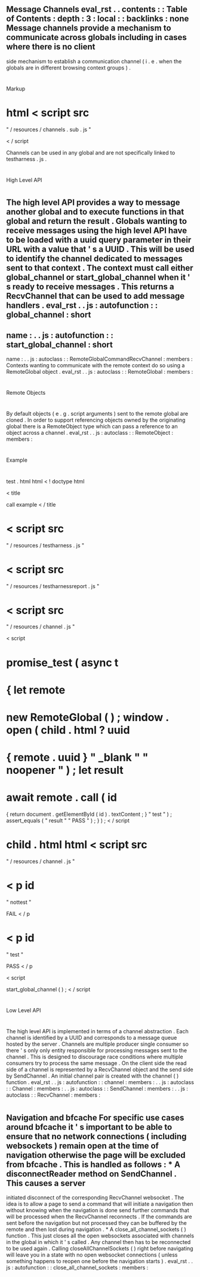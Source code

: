 #
Message
Channels
eval_rst
.
.
contents
:
:
Table
of
Contents
:
depth
:
3
:
local
:
:
backlinks
:
none
Message
channels
provide
a
mechanism
to
communicate
across
globals
including
in
cases
where
there
is
no
client
-
side
mechanism
to
establish
a
communication
channel
(
i
.
e
.
when
the
globals
are
in
different
browsing
context
groups
)
.
#
#
Markup
#
#
html
<
script
src
=
"
/
resources
/
channels
.
sub
.
js
"
>
<
/
script
>
Channels
can
be
used
in
any
global
and
are
not
specifically
linked
to
testharness
.
js
.
#
#
#
High
Level
API
#
#
#
The
high
level
API
provides
a
way
to
message
another
global
and
to
execute
functions
in
that
global
and
return
the
result
.
Globals
wanting
to
receive
messages
using
the
high
level
API
have
to
be
loaded
with
a
uuid
query
parameter
in
their
URL
with
a
value
that
'
s
a
UUID
.
This
will
be
used
to
identify
the
channel
dedicated
to
messages
sent
to
that
context
.
The
context
must
call
either
global_channel
or
start_global_channel
when
it
'
s
ready
to
receive
messages
.
This
returns
a
RecvChannel
that
can
be
used
to
add
message
handlers
.
eval_rst
.
.
js
:
autofunction
:
:
global_channel
:
short
-
name
:
.
.
js
:
autofunction
:
:
start_global_channel
:
short
-
name
:
.
.
js
:
autoclass
:
:
RemoteGlobalCommandRecvChannel
:
members
:
Contexts
wanting
to
communicate
with
the
remote
context
do
so
using
a
RemoteGlobal
object
.
eval_rst
.
.
js
:
autoclass
:
:
RemoteGlobal
:
members
:
#
#
#
#
Remote
Objects
#
#
#
#
By
default
objects
(
e
.
g
.
script
arguments
)
sent
to
the
remote
global
are
cloned
.
In
order
to
support
referencing
objects
owned
by
the
originating
global
there
is
a
RemoteObject
type
which
can
pass
a
reference
to
an
object
across
a
channel
.
eval_rst
.
.
js
:
autoclass
:
:
RemoteObject
:
members
:
#
#
#
#
Example
#
#
#
#
test
.
html
html
<
!
doctype
html
>
<
title
>
call
example
<
/
title
>
<
script
src
=
"
/
resources
/
testharness
.
js
"
>
<
script
src
=
"
/
resources
/
testharnessreport
.
js
"
>
<
script
src
=
"
/
resources
/
channel
.
js
"
>
<
script
>
promise_test
(
async
t
=
>
{
let
remote
=
new
RemoteGlobal
(
)
;
window
.
open
(
child
.
html
?
uuid
=
{
remote
.
uuid
}
"
_blank
"
"
noopener
"
)
;
let
result
=
await
remote
.
call
(
id
=
>
{
return
document
.
getElementById
(
id
)
.
textContent
;
}
"
test
"
)
;
assert_equals
(
"
result
"
"
PASS
"
)
;
}
)
;
<
/
script
>
child
.
html
html
<
script
src
=
"
/
resources
/
channel
.
js
"
>
<
p
id
=
"
nottest
"
>
FAIL
<
/
p
>
<
p
id
=
"
test
"
>
PASS
<
/
p
>
<
script
>
start_global_channel
(
)
;
<
/
script
>
#
#
#
Low
Level
API
#
#
#
The
high
level
API
is
implemented
in
terms
of
a
channel
abstraction
.
Each
channel
is
identified
by
a
UUID
and
corresponds
to
a
message
queue
hosted
by
the
server
.
Channels
are
multiple
producer
single
consumer
so
there
'
s
only
only
entity
responsible
for
processing
messages
sent
to
the
channel
.
This
is
designed
to
discourage
race
conditions
where
multiple
consumers
try
to
process
the
same
message
.
On
the
client
side
the
read
side
of
a
channel
is
represented
by
a
RecvChannel
object
and
the
send
side
by
SendChannel
.
An
initial
channel
pair
is
created
with
the
channel
(
)
function
.
eval_rst
.
.
js
:
autofunction
:
:
channel
:
members
:
.
.
js
:
autoclass
:
:
Channel
:
members
:
.
.
js
:
autoclass
:
:
SendChannel
:
members
:
.
.
js
:
autoclass
:
:
RecvChannel
:
members
:
#
#
#
Navigation
and
bfcache
For
specific
use
cases
around
bfcache
it
'
s
important
to
be
able
to
ensure
that
no
network
connections
(
including
websockets
)
remain
open
at
the
time
of
navigation
otherwise
the
page
will
be
excluded
from
bfcache
.
This
is
handled
as
follows
:
*
A
disconnectReader
method
on
SendChannel
.
This
causes
a
server
-
initiated
disconnect
of
the
corresponding
RecvChannel
websocket
.
The
idea
is
to
allow
a
page
to
send
a
command
that
will
initiate
a
navigation
then
without
knowing
when
the
navigation
is
done
send
further
commands
that
will
be
processed
when
the
RecvChannel
reconnects
.
If
the
commands
are
sent
before
the
navigation
but
not
processed
they
can
be
buffered
by
the
remote
and
then
lost
during
navigation
.
*
A
close_all_channel_sockets
(
)
function
.
This
just
closes
all
the
open
websockets
associated
with
channels
in
the
global
in
which
it
'
s
called
.
Any
channel
then
has
to
be
reconnected
to
be
used
again
.
Calling
closeAllChannelSockets
(
)
right
before
navigating
will
leave
you
in
a
state
with
no
open
websocket
connections
(
unless
something
happens
to
reopen
one
before
the
navigation
starts
)
.
eval_rst
.
.
js
:
autofunction
:
:
close_all_channel_sockets
:
members
:
